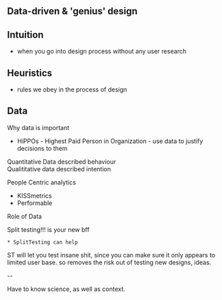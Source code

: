 Data-driven & 'genius' design
-----------------------------

Intuition
---------

* when you go into design process without any user research

Heuristics
----------

* rules we obey in the process of design

Data
----

Why data is important
    
* HiPPOs - Highest Paid Person in Organization - use data to justify decisions to them


Quantitative Data described behaviour  
Qualititative data described intention

People Centric analytics

* KISSmetrics    
* Performable

Role of Data

Split testing!!! is your new bff

    * SplitTesting can help 
    
ST will let you test insane shit, since you can make sure it only appears to limited user base. so removes the risk out of testing new designs, ideas. 


--

Have to know science, as well as context. 

